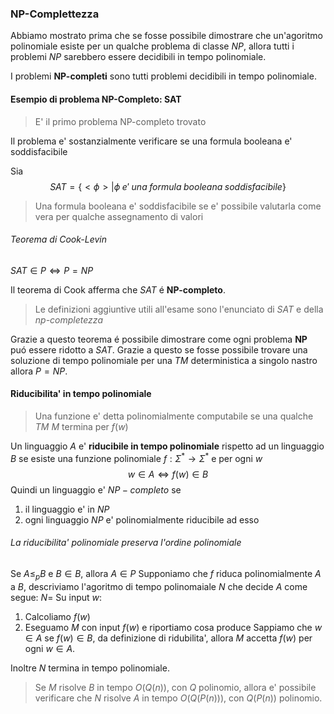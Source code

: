 ### NP-Complettezza
Abbiamo mostrato prima che se fosse possibile dimostrare che un'agoritmo polinomiale esiste per un qualche problema di classe $NP$, allora tutti i problemi $NP$ sarebbero essere decidibili in tempo polinomiale.

I problemi **NP-completi** sono tutti problemi decidibili in tempo polinomiale.



#### Esempio di problema NP-Completo: SAT
> E' il primo problema NP-completo trovato

Il problema e' sostanzialmente verificare se una formula booleana e' soddisfacibile

Sia
$$SAT=\{<\phi>|\phi\;e'\;una\;formula\;booleana\;soddisfacibile\}$$

> Una formula booleana e' soddisfacibile se e' possibile valutarla come vera per qualche assegnamento di valori

###### Teorema di Cook-Levin
$SAT\in P \iff P=NP$

Il teorema di Cook afferma che $SAT$ é **NP-completo**.
> Le definizioni aggiuntive utili all'esame sono l'enunciato di *SAT* e della *np-completezza*

Grazie a questo teorema é possibile dimostrare come ogni problema **NP** puó essere ridotto a $SAT$. Grazie a questo se fosse possibile trovare una soluzione di tempo polinomiale per una *TM* deterministica a singolo nastro allora $P=NP$.
#### Riducibilita' in tempo polinomiale
> Una funzione e' detta polinomialmente computabile se una qualche *TM* $M$ termina per $f(w)$ 

Un linguaggio $A$ e' **riducibile in tempo polinomiale** rispetto ad un linguaggio $B$ se esiste una funzione polinomiale $f:\Sigma^*\to\Sigma^*$ e per ogni $w$
$$w\in A \iff f(w)\in B$$
Quindi un linguaggio e' $NP-completo$ se 
1. il linguaggio e' in $NP$
2. ogni linguaggio $NP$ e' polinomialmente riducibile ad esso
###### La riducibilita' polinomiale preserva l'ordine polinomiale
Se $A\le_p B$ e $B\in B$, allora $A\in P$
Supponiamo che $f$ riduca polinomialmente $A$ a $B$, descriviamo l'agoritmo  di tempo polinomaiale $N$ che decide $A$ come segue:
$N =$ Su input $w$:
1. Calcoliamo $f(w)$
2. Eseguamo $M$ con input $f(w)$ e riportiamo cosa produce
Sappiamo che $w\in A$ se $f(w)\in B$, da definizione di ridubilita', allora $M$ accetta $f(w)$ per ogni $w\in A$.

Inoltre $N$ termina in tempo polinomiale.

> Se $M$ risolve $B$ in tempo $O(Q(n))$, con $Q$ polinomio, allora e' possibile verificare che $N$ risolve $A$ in tempo $O(Q(P(n)))$, con $Q(P(n))$ polinomio.